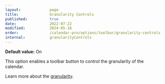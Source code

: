```yaml
---
layout:             page
title:              Granularity Controls
published:          true
date:               2022-07-22
modified:           2024-05-16
order:              /calendar-pro/options/toolbar/granularity-controls
internal:           granularityControls
---
```

**Default value:** On

This option enables a toolbar button to control the granularity of the calendar.

Learn more about the [granularity](../../features/granularities.md).
